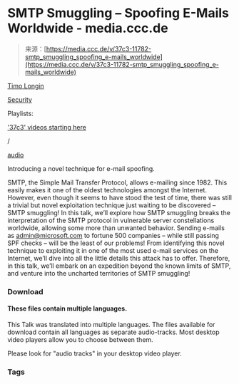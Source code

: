 <!--yml
category: 未分类
date: 2024-05-27 14:59:12
-->

# SMTP Smuggling – Spoofing E-Mails Worldwide - media.ccc.de

> 来源：[https://media.ccc.de/v/37c3-11782-smtp_smuggling_spoofing_e-mails_worldwide](https://media.ccc.de/v/37c3-11782-smtp_smuggling_spoofing_e-mails_worldwide)

[Timo Longin](/search?p=Timo+Longin)

[Security](/c/37c3/Security)

Playlists:

['37c3' videos starting here](/v/37c3-11782-smtp_smuggling_spoofing_e-mails_worldwide/playlist)

/

[audio](/v/37c3-11782-smtp_smuggling_spoofing_e-mails_worldwide/audio)

Introducing a novel technique for e-mail spoofing.

SMTP, the Simple Mail Transfer Protocol, allows e-mailing since 1982\. This easily makes it one of the oldest technologies amongst the Internet. However, even though it seems to have stood the test of time, there was still a trivial but novel exploitation technique just waiting to be discovered – SMTP smuggling!
In this talk, we’ll explore how SMTP smuggling breaks the interpretation of the SMTP protocol in vulnerable server constellations worldwide, allowing some more than unwanted behavior. Sending e-mails as admin@microsoft.com to fortune 500 companies – while still passing SPF checks – will be the least of our problems!
From identifying this novel technique to exploiting it in one of the most used e-mail services on the Internet, we’ll dive into all the little details this attack has to offer. Therefore, in this talk, we’ll embark on an expedition beyond the known limits of SMTP, and venture into the uncharted territories of SMTP smuggling!

### Download

#### These files contain multiple languages.

This Talk was translated into multiple languages. The files available for download contain all languages as separate audio-tracks. Most desktop video players allow you to choose between them.

Please look for "audio tracks" in your desktop video player.

### Tags